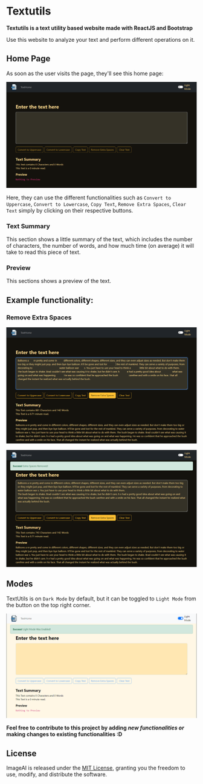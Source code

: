 # Textutils

**Textutils is a text utility based website made with ReactJS and Bootstrap**

Use this website to analyze your text and perform different operations on it.

## Home Page

As soon as the user visits the page, they'll see this home page:

![Home](/Screenshots/TextutilsHome1.png)

Here, they can use the different functionalities such as `Convert to Uppercase`, `Convert to Lowercase`, `Copy Text`, `Remove Extra Spaces`, `Clear Text` simply by clicking on their respective buttons.

### Text Summary

This section shows a little summary of the text, which includes the number of characters, the number of words, and how much time (on average) it will take to read this piece of text.

### Preview

This sections shows a preview of the text.

## Example functionality:

### Remove Extra Spaces

![spaces1](/Screenshots/remove_spaces_1_1.png)

![spaces2](/Screenshots/remove_spaces_2_1.png)

## Modes

TextUtils is on `Dark Mode` by default, but it can be toggled to `Light Mode` from the button on  the top right corner.

![Light](/Screenshots/lightmode1.png)

**Feel free to contribute to this project by adding *new functionalities or* making changes to existing functionalities :D**

## License

ImageAI is released under the [MIT License](LICENSE), granting you the freedom to use, modify, and distribute the software.